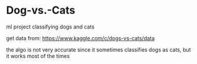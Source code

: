 # Dog-vs.-Cats
ml project classifying dogs and cats

get data from: https://www.kaggle.com/c/dogs-vs-cats/data

the algo is not very accurate since it sometimes classifies dogs as cats, but it works most of the times
